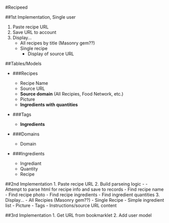 #Recipeed

##1st Implementation, Single user

1. Paste recipe URL
2. Save URL to account
3. Display... 
 	- All recipes by title (Masonry gem??)
 	- Single recipe
 		- Display <body> of source URL


##Tables/Models
- ###Recipes
	- Recipe Name
	- Source URL
	- **Source domain** (All Recipies, Food Network, etc.)
	- Picture
	- **Ingredients with quantities**
	
- ###Tags
	- **Ingredients**

- ###Domains
	- Domain

- ###Ingredients
	- Ingrediant
	- Quantity
	- Recipe


##2nd Implementation
	1. Paste recipe URL
	2. Build parseing logic -
		- Attempt to parse html for recipe info and save to records
			- Find recipe name
			- Find recipe photo
			- Find recipe ingredients
			- Find ingredient quantities
	3. Display... 
		- All Recipies (Masonry gem??)
 		- Single Recipe
 			- Simple ingredient list
 			- Picture
 			- Tags
 			- Instructions/source URL content


##3rd Implementation
	1. Get URL from bookmarklet
	2. Add user model


